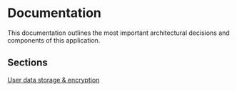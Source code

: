 # Documentation

This documentation outlines the most important architectural decisions and components of this
application.

## Sections

[User data storage & encryption](authentication.md)